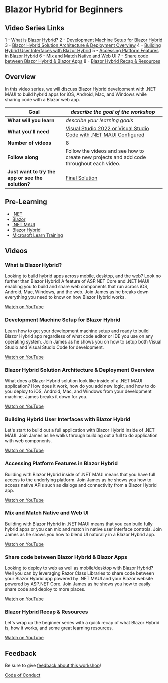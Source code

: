 # Blazor Hybrid for Beginners

## Video Series Links

1 - [What is Blazor Hybrid?](https://youtu.be/oGimRuw2KVg)
2 - [Development Machine Setup for Blazor Hybrid](https://youtu.be/kOuRsH_2gQc)
3 - [Blazor Hybrid Solution Architecture & Deployment Overview](https://youtu.be/anP8RJGtikI)
4 - [Building Hybrid User Interfaces with Blazor Hybrid](https://youtu.be/pWDf1AnJ4ds)
5 - [Accessing Platform Features in Blazor Hybrid](https://youtu.be/Vgs4SYdZ_Qk)
6 - [Mix and Match Native and Web UI](https://youtu.be/98RTI5X5lFc)
7 - [Share code between Blazor Hybrid & Blazor Apps](https://youtu.be/CM_L2jlahPk)
8 - [Blazor Hybrid Recap & Resources](https://youtu.be/oOwGLrLmUUY)

## Overview

In this video series, we will discuss Blazor Hybrid development with .NET MAUI to build hybrid apps for iOS, Android, Mac, and Windows while sharing code with a Blazor web app.

| **Goal**              | *describe the goal of the workshop*                                    |
| ----------------------------- | --------------------------------------------------------------------- |
| **What will you learn**       | *describe your learning goals*                                        |
| **What you'll need**          | [Visual Studio 2022 or Visual Studio Code with .NET MAUI Configured](https://learn.microsoft.com/dotnet/maui/get-started/installation)|
| **Number of videos**          | 8                                                               |
| **Follow along**              | Follow the videos and see how to create new projects and add code throughout each video.                                                 |
| **Just want to try the app or see the solution?** | [Final Solution](sample-code)                        |
                         

## Pre-Learning

* [.NET](https://dotnet.microsoft.com)
* [Blazor](https://dotnet.microsoft.com/apps/aspnet/web-apps/blazor)
* [.NET MAUI](https://dotnet.microsoft.com/apps/maui)
* [Blazor Hybrid](https://learn.microsoft.com/aspnet/core/blazor/hybrid/)
* [Microsoft Learn Training](https://learn.microsoft.com/training/modules/build-blazor-hybrid/)

## Videos

### What is Blazor Hybrid?

Looking to build hybrid apps across mobile, desktop, and the web? Look no further than Blazor Hybrid! A feature of ASP.NET Core and .NET MAUI enabling you to build and share web components that run across iOS, Android, Mac, Windows, and the web. Join James as he breaks down everything you need to know on how Blazor Hybrid works.

[Watch on YouTube](https://youtu.be/oGimRuw2KVg)

### Development Machine Setup for Blazor Hybrid

Learn how to get your development machine setup and ready to build Blazor Hybrid app regardless of what code editor or IDE you use on any operating system. Join James as he shows you on how to setup both Visual Studio and Visual Studio Code for development.

[Watch on YouTube](https://youtu.be/kOuRsH_2gQc)

### Blazor Hybrid Solution Architecture & Deployment Overview

What does a Blazor Hybrid solution look like inside of a .NET MAUI application? How does it work, how do you add new logic, and how to do you deploy to iOS, Android, Mac, and Windows from your development machine. James breaks it down for you.

[Watch on YouTube](https://youtu.be/anP8RJGtikI)

### Building Hybrid User Interfaces with Blazor Hybrid

Let's start to build out a full application with Blazor Hybrid inside of .NET MAUI. Join James as he walks through building out a full to do application with web components.

[Watch on YouTube](https://youtu.be/pWDf1AnJ4ds)

### Accessing Platform Features in Blazor Hybrid

Building with Blazor Hybrid inside of .NET MAUI means that you have full access to the underlying platform. Join James as he shows you how to access native APIs such as dialogs and connectivity from a Blazor Hybrid app.

[Watch on YouTube](https://youtu.be/Vgs4SYdZ_Qk)

### Mix and Match Native and Web UI

Building with Blazor Hybrid in .NET MAUI means that you can build fully hybrid apps or you can mix and match in native user interface controls. Join James as he shows you how to blend UI naturally in a Blazor Hybrid app.

[Watch on YouTube](https://youtu.be/98RTI5X5lFc)

### Share code between Blazor Hybrid & Blazor Apps

Looking to deploy to web as well as mobile/desktop with Blazor Hybrid? Well you can by leveraging Razor Class Libraries to share code between your Blazor Hybrid app powered by .NET MAUI and your Blazor website powered by ASP.NET Core. Join James as he shows you how to easily share code and deploy to more places.

[Watch on YouTube](https://youtu.be/CM_L2jlahPk)

### Blazor Hybrid Recap & Resources

Let's wrap up the beginner series with a quick recap of what Blazor Hybrid is, how it works, and some great learning resources.

[Watch on YouTube](https://youtu.be/oOwGLrLmUUY)


## Feedback

Be sure to give [feedback about this workshop](https://forms.office.com/r/MdhJWMZthR)!

[Code of Conduct](../CODE_OF_CONDUCT.md)

